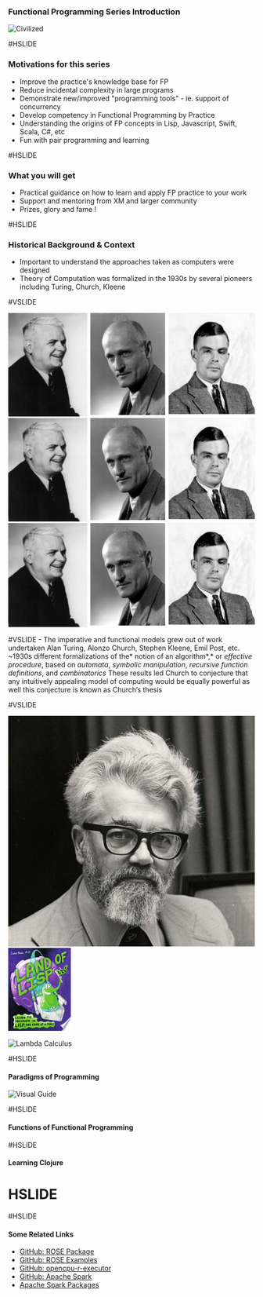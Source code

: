 
### Functional Programming Series Introduction ###

![Civilized](http://imgs.xkcd.com/comics/lisp_cycles.png)

#HSLIDE


### Motivations for this series ###


- Improve the practice's knowledge base for FP
- Reduce incidental complexity in large programs
- Demonstrate new/improved "programming tools" - ie. support of concurrency
- Develop competency in Functional Programming by Practice
- Understanding the origins of FP concepts in Lisp, Javascript, Swift, Scala, C#, etc
- Fun with pair programming and learning

#HSLIDE

### What you will get ###

- Practical guidance on how to learn and apply FP practice to your work
- Support and mentoring from XM and larger community
- Prizes, glory and fame !

#HSLIDE

### Historical Background & Context ###

- Important to understand the approaches taken as computers were designed
- Theory of Computation was formalized in the 1930s by several pioneers including Turing, Church, Kleene 



#VSLIDE

![Turing](assets/turing.png)
![Church](assets/church.png)
![Kleen](assets/kleen.png)

#VSLIDE
    - The imperative and functional models grew out of work undertaken
    Alan Turing, Alonzo Church, Stephen Kleene, Emil Post, etc. ~1930s
    different formalizations of the* notion of an algorithm*,* or *effective procedure*, based on *automata*, *symbolic manipulation*, *recursive function definitions*, and *combinatorics*
    These results led Church to conjecture that any intuitively appealing model of computing would be equally powerful as well
    this conjecture is known as Church’s thesis
    
#VSLIDE


![John McCarthy](assets/McCarthy.png)
![Land of Lisp](assets/landoflisp.jpeg)

![Lambda Calculus](https://aspblogs.blob.core.windows.net/media/dixin/Windows-Live-Writer/Lambda-Calculus-via-C-1_CA43/Lambda-Calculus_3.png)

#HSLIDE

#### Paradigms of Programming ####

![Visual Guide](http://www.math-cs.gordon.edu/courses/cs323/LISP/3Paradigms.png)

#HSLIDE

#### Functions of Functional Programming ####



#HSLIDE

#### Learning Clojure ####





# HSLIDE #

#HSLIDE

#### Some Related Links

- [GitHub: ROSE Package](https://github.com/onetapbeyond/opencpu-spark-executor)
- [GitHub: ROSE Examples](https://github.com/onetapbeyond/opencpu-spark-executor#rose-examples)
- [GitHub: opencpu-r-executor](https://github.com/onetapbeyond/opencpu-r-executor)
- [GitHub: Apache Spark](https://github.com/apache/spark)
- [Apache Spark Packages](https://spark-packages.org/package/onetapbeyond/opencpu-spark-executor)
